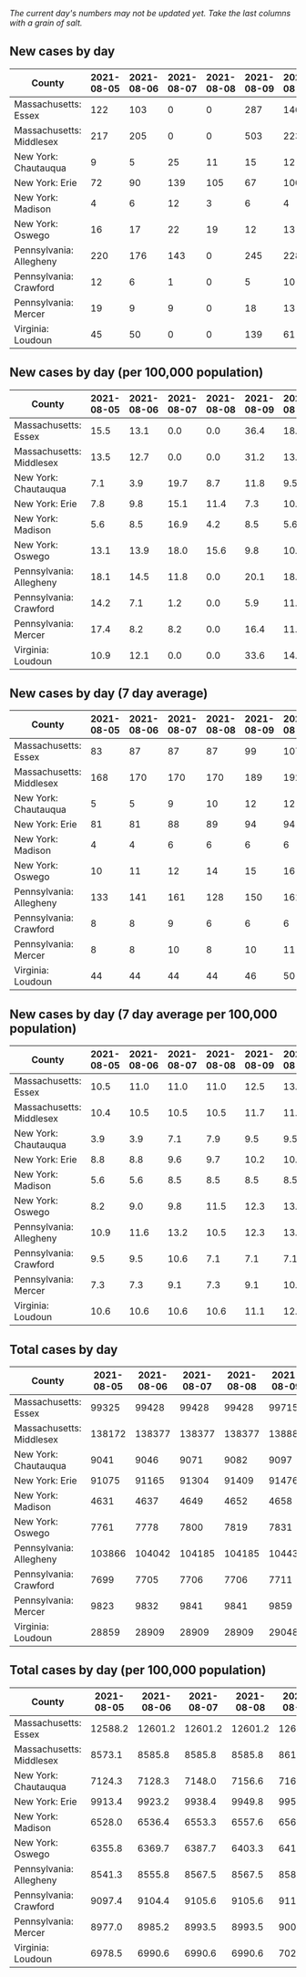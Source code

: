 _The current day's numbers may not be updated yet. Take the last columns with a grain of salt._
## New cases by day

| County | 2021-08-05 | 2021-08-06 | 2021-08-07 | 2021-08-08 | 2021-08-09 | 2021-08-10 | 2021-08-11 |
| --- | --- | --- | --- | --- | --- | --- | --- |
| Massachusetts: Essex | 122 | 103 | 0 | 0 | 287 | 146 | 151 |
| Massachusetts: Middlesex | 217 | 205 | 0 | 0 | 503 | 223 | 298 |
| New York: Chautauqua | 9 | 5 | 25 | 11 | 15 | 12 | 9 |
| New York: Erie | 72 | 90 | 139 | 105 | 67 | 100 | 114 |
| New York: Madison | 4 | 6 | 12 | 3 | 6 | 4 | 8 |
| New York: Oswego | 16 | 17 | 22 | 19 | 12 | 13 | 22 |
| Pennsylvania: Allegheny | 220 | 176 | 143 | 0 | 245 | 228 | 149 |
| Pennsylvania: Crawford | 12 | 6 | 1 | 0 | 5 | 10 | 15 |
| Pennsylvania: Mercer | 19 | 9 | 9 | 0 | 18 | 13 | 14 |
| Virginia: Loudoun | 45 | 50 | 0 | 0 | 139 | 61 | 70 |

## New cases by day (per 100,000 population)

| County | 2021-08-05 | 2021-08-06 | 2021-08-07 | 2021-08-08 | 2021-08-09 | 2021-08-10 | 2021-08-11 |
| --- | --- | --- | --- | --- | --- | --- | --- |
| Massachusetts: Essex | 15.5 | 13.1 | 0.0 | 0.0 | 36.4 | 18.5 | 19.1 |
| Massachusetts: Middlesex | 13.5 | 12.7 | 0.0 | 0.0 | 31.2 | 13.8 | 18.5 |
| New York: Chautauqua | 7.1 | 3.9 | 19.7 | 8.7 | 11.8 | 9.5 | 7.1 |
| New York: Erie | 7.8 | 9.8 | 15.1 | 11.4 | 7.3 | 10.9 | 12.4 |
| New York: Madison | 5.6 | 8.5 | 16.9 | 4.2 | 8.5 | 5.6 | 11.3 |
| New York: Oswego | 13.1 | 13.9 | 18.0 | 15.6 | 9.8 | 10.6 | 18.0 |
| Pennsylvania: Allegheny | 18.1 | 14.5 | 11.8 | 0.0 | 20.1 | 18.7 | 12.3 |
| Pennsylvania: Crawford | 14.2 | 7.1 | 1.2 | 0.0 | 5.9 | 11.8 | 17.7 |
| Pennsylvania: Mercer | 17.4 | 8.2 | 8.2 | 0.0 | 16.4 | 11.9 | 12.8 |
| Virginia: Loudoun | 10.9 | 12.1 | 0.0 | 0.0 | 33.6 | 14.8 | 16.9 |

## New cases by day (7 day average)

| County | 2021-08-05 | 2021-08-06 | 2021-08-07 | 2021-08-08 | 2021-08-09 | 2021-08-10 | 2021-08-11 |
| --- | --- | --- | --- | --- | --- | --- | --- |
| Massachusetts: Essex | 83 | 87 | 87 | 87 | 99 | 107 | 116 |
| Massachusetts: Middlesex | 168 | 170 | 170 | 170 | 189 | 192 | 207 |
| New York: Chautauqua | 5 | 5 | 9 | 10 | 12 | 12 | 12 |
| New York: Erie | 81 | 81 | 88 | 89 | 94 | 94 | 98 |
| New York: Madison | 4 | 4 | 6 | 6 | 6 | 6 | 6 |
| New York: Oswego | 10 | 11 | 12 | 14 | 15 | 16 | 17 |
| Pennsylvania: Allegheny | 133 | 141 | 161 | 128 | 150 | 161 | 166 |
| Pennsylvania: Crawford | 8 | 8 | 9 | 6 | 6 | 6 | 7 |
| Pennsylvania: Mercer | 8 | 8 | 10 | 8 | 10 | 11 | 12 |
| Virginia: Loudoun | 44 | 44 | 44 | 44 | 46 | 50 | 52 |

## New cases by day (7 day average per 100,000 population)

| County | 2021-08-05 | 2021-08-06 | 2021-08-07 | 2021-08-08 | 2021-08-09 | 2021-08-10 | 2021-08-11 |
| --- | --- | --- | --- | --- | --- | --- | --- |
| Massachusetts: Essex | 10.5 | 11.0 | 11.0 | 11.0 | 12.5 | 13.6 | 14.7 |
| Massachusetts: Middlesex | 10.4 | 10.5 | 10.5 | 10.5 | 11.7 | 11.9 | 12.8 |
| New York: Chautauqua | 3.9 | 3.9 | 7.1 | 7.9 | 9.5 | 9.5 | 9.5 |
| New York: Erie | 8.8 | 8.8 | 9.6 | 9.7 | 10.2 | 10.2 | 10.7 |
| New York: Madison | 5.6 | 5.6 | 8.5 | 8.5 | 8.5 | 8.5 | 8.5 |
| New York: Oswego | 8.2 | 9.0 | 9.8 | 11.5 | 12.3 | 13.1 | 13.9 |
| Pennsylvania: Allegheny | 10.9 | 11.6 | 13.2 | 10.5 | 12.3 | 13.2 | 13.7 |
| Pennsylvania: Crawford | 9.5 | 9.5 | 10.6 | 7.1 | 7.1 | 7.1 | 8.3 |
| Pennsylvania: Mercer | 7.3 | 7.3 | 9.1 | 7.3 | 9.1 | 10.1 | 11.0 |
| Virginia: Loudoun | 10.6 | 10.6 | 10.6 | 10.6 | 11.1 | 12.1 | 12.6 |

## Total cases by day

| County | 2021-08-05 | 2021-08-06 | 2021-08-07 | 2021-08-08 | 2021-08-09 | 2021-08-10 | 2021-08-11 |
| --- | --- | --- | --- | --- | --- | --- | --- |
| Massachusetts: Essex | 99325 | 99428 | 99428 | 99428 | 99715 | 99861 | 100012 |
| Massachusetts: Middlesex | 138172 | 138377 | 138377 | 138377 | 138880 | 139103 | 139401 |
| New York: Chautauqua | 9041 | 9046 | 9071 | 9082 | 9097 | 9109 | 9118 |
| New York: Erie | 91075 | 91165 | 91304 | 91409 | 91476 | 91576 | 91690 |
| New York: Madison | 4631 | 4637 | 4649 | 4652 | 4658 | 4662 | 4670 |
| New York: Oswego | 7761 | 7778 | 7800 | 7819 | 7831 | 7844 | 7866 |
| Pennsylvania: Allegheny | 103866 | 104042 | 104185 | 104185 | 104430 | 104658 | 104807 |
| Pennsylvania: Crawford | 7699 | 7705 | 7706 | 7706 | 7711 | 7721 | 7736 |
| Pennsylvania: Mercer | 9823 | 9832 | 9841 | 9841 | 9859 | 9872 | 9886 |
| Virginia: Loudoun | 28859 | 28909 | 28909 | 28909 | 29048 | 29109 | 29179 |

## Total cases by day (per 100,000 population)

| County | 2021-08-05 | 2021-08-06 | 2021-08-07 | 2021-08-08 | 2021-08-09 | 2021-08-10 | 2021-08-11 |
| --- | --- | --- | --- | --- | --- | --- | --- |
| Massachusetts: Essex | 12588.2 | 12601.2 | 12601.2 | 12601.2 | 12637.6 | 12656.1 | 12675.2 |
| Massachusetts: Middlesex | 8573.1 | 8585.8 | 8585.8 | 8585.8 | 8617.0 | 8630.8 | 8649.3 |
| New York: Chautauqua | 7124.3 | 7128.3 | 7148.0 | 7156.6 | 7168.5 | 7177.9 | 7185.0 |
| New York: Erie | 9913.4 | 9923.2 | 9938.4 | 9949.8 | 9957.1 | 9968.0 | 9980.4 |
| New York: Madison | 6528.0 | 6536.4 | 6553.3 | 6557.6 | 6566.0 | 6571.7 | 6582.9 |
| New York: Oswego | 6355.8 | 6369.7 | 6387.7 | 6403.3 | 6413.1 | 6423.8 | 6441.8 |
| Pennsylvania: Allegheny | 8541.3 | 8555.8 | 8567.5 | 8567.5 | 8587.7 | 8606.4 | 8618.7 |
| Pennsylvania: Crawford | 9097.4 | 9104.4 | 9105.6 | 9105.6 | 9111.5 | 9123.4 | 9141.1 |
| Pennsylvania: Mercer | 8977.0 | 8985.2 | 8993.5 | 8993.5 | 9009.9 | 9021.8 | 9034.6 |
| Virginia: Loudoun | 6978.5 | 6990.6 | 6990.6 | 6990.6 | 7024.2 | 7039.0 | 7055.9 |

